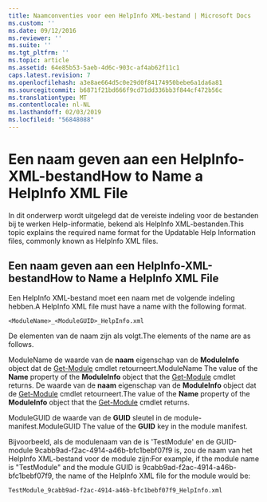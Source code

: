 ```yaml
---
title: Naamconventies voor een HelpInfo XML-bestand | Microsoft Docs
ms.custom: ''
ms.date: 09/12/2016
ms.reviewer: ''
ms.suite: ''
ms.tgt_pltfrm: ''
ms.topic: article
ms.assetid: 64e85b53-5aeb-4d6c-903c-af4ab62f11c1
caps.latest.revision: 7
ms.openlocfilehash: a3e8ae664d5c0e29d0f84174950bebe6a1da6a81
ms.sourcegitcommit: b6871f21bd666f9cd71dd336bb3f844cf472b56c
ms.translationtype: MT
ms.contentlocale: nl-NL
ms.lasthandoff: 02/03/2019
ms.locfileid: "56848088"
---
```

# <a name="how-to-name-a-helpinfo-xml-file"></a><span data-ttu-id="f59b0-102">Een naam geven aan een HelpInfo-XML-bestand</span><span class="sxs-lookup"><span data-stu-id="f59b0-102">How to Name a HelpInfo XML File</span></span>

<span data-ttu-id="f59b0-103">In dit onderwerp wordt uitgelegd dat de vereiste indeling voor de bestanden bij te werken Help-informatie, bekend als HelpInfo XML-bestanden.</span><span class="sxs-lookup"><span data-stu-id="f59b0-103">This topic explains the required name format for the Updatable Help Information files, commonly known as HelpInfo XML files.</span></span>

## <a name="how-to-name-a-helpinfo-xml-file"></a><span data-ttu-id="f59b0-104">Een naam geven aan een HelpInfo-XML-bestand</span><span class="sxs-lookup"><span data-stu-id="f59b0-104">How to Name a HelpInfo XML File</span></span>

<span data-ttu-id="f59b0-105">Een HelpInfo XML-bestand moet een naam met de volgende indeling hebben.</span><span class="sxs-lookup"><span data-stu-id="f59b0-105">A HelpInfo XML file must have a name with the following format.</span></span>

`<ModuleName>_<ModuleGUID>_HelpInfo.xml`

<span data-ttu-id="f59b0-106">De elementen van de naam zijn als volgt.</span><span class="sxs-lookup"><span data-stu-id="f59b0-106">The elements of the name are as follows.</span></span>

<span data-ttu-id="f59b0-107">ModuleName de waarde van de **naam** eigenschap van de **ModuleInfo** object dat de [Get-Module](/powershell/module/Microsoft.PowerShell.Core/Get-Module) cmdlet retourneert.</span><span class="sxs-lookup"><span data-stu-id="f59b0-107">ModuleName The value of the **Name** property of the **ModuleInfo** object that the [Get-Module](/powershell/module/Microsoft.PowerShell.Core/Get-Module) cmdlet returns.</span></span>
<span data-ttu-id="f59b0-108">De waarde van de **naam** eigenschap van de **ModuleInfo** object dat de [Get-Module](/powershell/module/Microsoft.PowerShell.Core/Get-Module) cmdlet retourneert.</span><span class="sxs-lookup"><span data-stu-id="f59b0-108">The value of the **Name** property of the **ModuleInfo** object that the [Get-Module](/powershell/module/Microsoft.PowerShell.Core/Get-Module) cmdlet returns.</span></span>

<span data-ttu-id="f59b0-109">ModuleGUID de waarde van de **GUID** sleutel in de module-manifest.</span><span class="sxs-lookup"><span data-stu-id="f59b0-109">ModuleGUID The value of the **GUID** key in the module manifest.</span></span>

<span data-ttu-id="f59b0-110">Bijvoorbeeld, als de modulenaam van de is 'TestModule' en de GUID-module 9cabb9ad-f2ac-4914-a46b-bfc1bebf07f9 is, zou de naam van het HelpInfo XML-bestand voor de module zijn:</span><span class="sxs-lookup"><span data-stu-id="f59b0-110">For example, if the module name is "TestModule" and the module GUID is 9cabb9ad-f2ac-4914-a46b-bfc1bebf07f9, the name of the HelpInfo XML file for the module would be:</span></span>

`TestModule_9cabb9ad-f2ac-4914-a46b-bfc1bebf07f9_HelpInfo.xml`